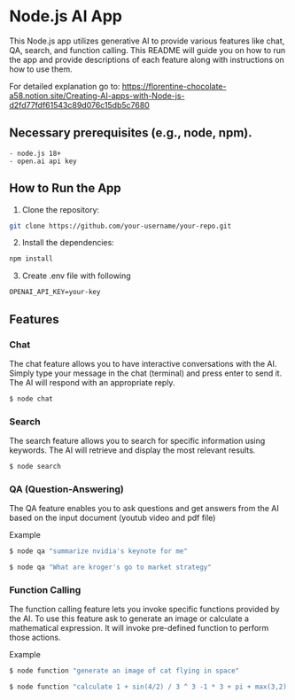# Node.js AI App

This Node.js app utilizes generative AI to provide various features like chat, QA, search, and function calling. This README will guide you on how to run the app and provide descriptions of each feature along with instructions on how to use them.

For detailed explanation go to: https://florentine-chocolate-a58.notion.site/Creating-AI-apps-with-Node-js-d2fd77fdf61543c89d076c15db5c7680

## Necessary prerequisites (e.g., node, npm).
    - node.js 18+
    - open.ai api key

## How to Run the App

1. Clone the repository:

  ```bash
  git clone https://github.com/your-username/your-repo.git
  ```

2. Install the dependencies:

  ```bash
  npm install
  ```

3. Create .env file with following 
```
OPENAI_API_KEY=your-key
```

## Features

### Chat

The chat feature allows you to have interactive conversations with the AI. Simply type your message in the chat (terminal) and press enter to send it. The AI will respond with an appropriate reply.

```bash
$ node chat
```

### Search

The search feature allows you to search for specific information using keywords. The AI will retrieve and display the most relevant results.

```bash
$ node search
```

### QA (Question-Answering)

The QA feature enables you to ask questions and get answers from the AI based on the input document (youtub video and pdf file)

Example

```bash
$ node qa "summarize nvidia's keynote for me"

$ node qa "What are kroger's go to market strategy"
```

### Function Calling

The function calling feature lets you invoke specific functions provided by the AI. To use this feature ask to generate an image or calculate a mathematical expression. It will invoke pre-defined function to perform those actions.

Example

```bash
$ node function "generate an image of cat flying in space"

$ node function "calculate 1 + sin(4/2) / 3 ^ 3 -1 * 3 + pi + max(3,2) % log(24)"
```
